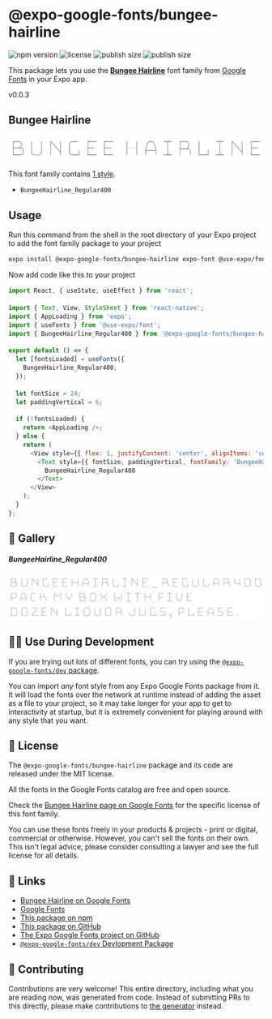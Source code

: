 # @expo-google-fonts/bungee-hairline

![npm version](https://flat.badgen.net/npm/v/@expo-google-fonts/bungee-hairline)
![license](https://flat.badgen.net/github/license/expo/google-fonts)
![publish size](https://flat.badgen.net/packagephobia/install/@expo-google-fonts/bungee-hairline)
![publish size](https://flat.badgen.net/packagephobia/publish/@expo-google-fonts/bungee-hairline)

This package lets you use the [**Bungee Hairline**](https://fonts.google.com/specimen/Bungee+Hairline) font family from [Google Fonts](https://fonts.google.com/) in your Expo app.

v0.0.3

## Bungee Hairline

![Bungee Hairline](./font-family.png)

This font family contains [1 style](#-gallery).

- `BungeeHairline_Regular400`

## Usage

Run this command from the shell in the root directory of your Expo project to add the font family package to your project
```sh
expo install @expo-google-fonts/bungee-hairline expo-font @use-expo/font
```

Now add code like this to your project
```js
import React, { useState, useEffect } from 'react';

import { Text, View, StyleSheet } from 'react-native';
import { AppLoading } from 'expo';
import { useFonts } from '@use-expo/font';
import { BungeeHairline_Regular400 } from '@expo-google-fonts/bungee-hairline';

export default () => {
  let [fontsLoaded] = useFonts({
    BungeeHairline_Regular400,
  });

  let fontSize = 24;
  let paddingVertical = 6;

  if (!fontsLoaded) {
    return <AppLoading />;
  } else {
    return (
      <View style={{ flex: 1, justifyContent: 'center', alignItems: 'center' }}>
        <Text style={{ fontSize, paddingVertical, fontFamily: 'BungeeHairline_Regular400' }}>
          BungeeHairline_Regular400
        </Text>
      </View>
    );
  }
};

```

## 🔡 Gallery

##### BungeeHairline_Regular400
![BungeeHairline_Regular400](./7082ad6f58a7ae0bdd49f1c56b50fdd5f19c8e5a7a760de15f353ff47bf2c391.ttf.png)


## 👩‍💻 Use During Development

If you are trying out lots of different fonts, you can try using the [`@expo-google-fonts/dev` package](https://github.com/expo/google-fonts/tree/master/font-packages/dev#readme).

You can import *any* font style from any Expo Google Fonts package from it. It will load the fonts
over the network at runtime instead of adding the asset as a file to your project, so it may take longer
for your app to get to interactivity at startup, but it is extremely convenient
for playing around with any style that you want.

## 📖 License

The `@expo-google-fonts/bungee-hairline` package and its code are released under the MIT license.

All the fonts in the Google Fonts catalog are free and open source.

Check the [Bungee Hairline page on Google Fonts](https://fonts.google.com/specimen/Bungee+Hairline) for the specific license of this font family.

You can use these fonts freely in your products & projects - print or digital, commercial or otherwise. However, you can't sell the fonts on their own. This isn't legal advice, please consider consulting a lawyer and see the full license for all details.

## 🔗 Links

- [Bungee Hairline on Google Fonts](https://fonts.google.com/specimen/Bungee+Hairline)
- [Google Fonts](https://fonts.google.com/)
- [This package on npm](https://www.npmjs.com/package/@expo-google-fonts/bungee-hairline)
- [This package on GitHub](https://github.com/expo/google-fonts/tree/master/font-packages/bungee-hairline)
- [The Expo Google Fonts project on GitHub](https://github.com/expo/google-fonts)
- [`@expo-google-fonts/dev` Devlopment Package](https://github.com/expo/google-fonts/tree/master/font-packages/dev)


## 🤝 Contributing

Contributions are very welcome! This entire directory, including what you are reading now, was generated from code. Instead of submitting PRs to this directly, please make contributions to [the generator](https://github.com/expo/google-fonts/tree/master/packages/generator) instead.
